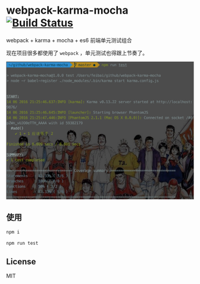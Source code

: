 # webpack-karma-mocha  [![Build Status](https://travis-ci.org/xwartz/webpack-karma-mocha.svg?branch=master)](https://travis-ci.org/xwartz/webpack-karma-mocha)

webpack + karma + mocha + es6 前端单元测试组合

现在项目很多都使用了 `webpack` ，单元测试也得跟上节奏了。

![](./screen.png)

## 使用

```
npm i
```

```
npm run test
```

## License
MIT
